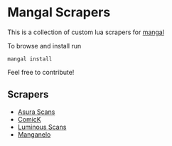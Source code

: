 # Mangal Scrapers

This is a collection of custom lua scrapers for [mangal](https://github.com/metafates/mangal)

To browse and install run

    mangal install

Feel free to contribute!

## Scrapers

- [Asura Scans](scrapers/AsuraScans.lua)
- [ComicK](scrapers/ComicK.lua)
- [Luminous Scans](scrapers/LuminousScans.lua)
- [Manganelo](scrapers/Manganelo.lua)
